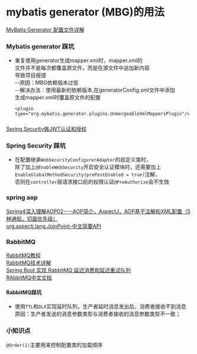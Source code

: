 # mybatis generator (MBG)的用法
[MyBatis Generator 配置文件详解](https://www.jianshu.com/p/2cace13b7819)

### Mybatis generator 踩坑
- 重复使用generator生成mapper.xml时，mapper.xml的  
文件并不是每次都覆盖原文件，而是在源文件中追加新内容  
导致项目报错  
--原因：MBG依赖版本过低  
--解决办法：使用最新的依赖版本,在generatorConfig.xml文件中添加  
    生成mapper.xml时覆盖原文件的配置
  ```maven
  <plugin type="org.mybatis.generator.plugins.UnmergeableXmlMappersPlugin"/>
  ```
  
 ### 
 [Spring Security做JWT认证和授权](https://www.jianshu.com/p/d5ce890c67f7)
 
 ### Spring Security 踩坑
 - 在配置继承`WebSecurityConfigurerAdapter`的自定义类时，  
 除了加上`@EnableWebSecurity`开启安全认证模块时，还需要加上  
 `EnableGlobalMethodSecurity(prePostEnabled = true)`注解，  
 否则在`controller`层请求接口前的权限认证`@PreAuthorize`会不生效
 
 ### spring aop  
 [Spring4深入理解AOP02----AOP简介，AspectJ，AOP基于注解和XML配置（5种通知，切面优先级）](https://blog.csdn.net/ochangwen/article/details/52557724)  
 [org.aspectj.lang.JoinPoint-中文简要API](https://blog.csdn.net/a9529lty/article/details/7031070)
 
 ### RabbitMQ
 [RabbitMQ教程](https://blog.csdn.net/hellozpc/article/details/81436980#52_204)  
 [RabbitMQ技术详解](http://www.uml.org.cn/zjjs/201805234.asp)  
 [Spring Boot 实现 RabbitMQ 延迟消费和延迟重试队列](https://www.cnblogs.com/xishuai/p/spring-boot-rabbitmq-delay-queue.html)  
 [RAbbitMQ中文文档](http://rabbitmq.mr-ping.com/)
 
 #### RabbitMQ踩坑
 - 使用`TTL`和`DLX`实现延时队列，生产者延时消息发出后，消费者接收不到消息  
   原因：生产者发送的消息参数类型与消费者接收的消息参数类型不一致；
 
 ### 小知识点
 `@Order(1)`主要用来控制配置类的加载顺序

